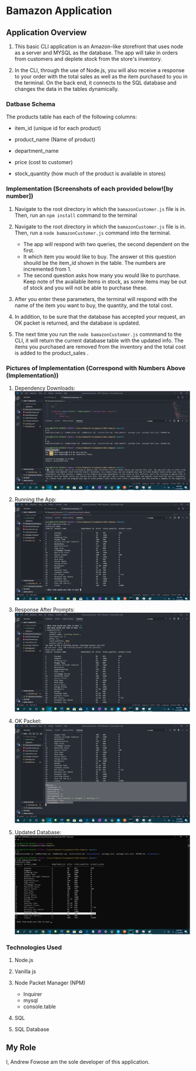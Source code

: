 # Bamazon Application

## Application Overview 

 1. This basic CLI application is an Amazon-like storefront that uses node as a server and MYSQL as the database. The app will take in orders from customers and deplete stock from the store's inventory. 
 
 2. In the CLI, through the use of Node.js, you will also receive a response to your order with the total sales as well as the item purchased to you in the terminal. On the back end, it connects to the SQL database and changes the data in the tables dynamically. 

### Datbase Schema 
 The products table has each of the following columns:

   * item_id (unique id for each product)

   * product_name (Name of product)

   * department_name  

   * price (cost to customer)

   * stock_quantity (how much of the product is available in stores)

### Implementation (Screenshots of each provided below![by number])
1. Navigate to the root directory in which the `bamazonCustomer.js` file is in. Then, run an `npm install` command to the terminal

2. Navigate to the root directory in which the `bamazonCustomer.js` file is in. Then, run a `node bamazonCustomer.js` command into the terminal. 
    * The app will respond with two queries, the second dependent on the first. 
    * It which item you would like to buy. The answer ot this question shouild be the item_id shown in the table. The numbers are incremented from 1. 
    * The second question asks how many you would like to purchase. Keep note of the available items in stock, as some items may be out of stock and you will not be able to purchase these. 


3. After you enter these parameters, the terminal will respond with the name of the item you want to buy, the quantity, and the total cost. 

4. In addition, to be sure that the database has accepted your request, an OK packet is returned, and the database is updated. 

5. The next time you run the `node bamazonCustomer.js`  comnmand to the CLI, it will return the current database table with the updated info. The items you purchased are removed from the inventory and the total cost is added to the product_sales . 

### Pictures of Implementation (Correspond with Numbers Above (Implementation))

1. Dependency Downloads: ![NPM](Screenshots/npminstall.jpg)

2. Running the App: ![Run](Screenshots/nodebamazonprompts.png.jpg)

3. Response After Prompts: ![Response](Screenshots/promptresponse.jpg)

4. OK Packet: ![OK](Screenshots/OkPacket.jpg)

5. Updated Database: ![Update](Screenshots/UpdatedDBInfo.jpg)

### Technologies Used 

1. Node.js

2. Vanilla js 

3. Node Packet Manager (NPM)
    * Inquirer 
    * mysql
    * console.table

4. SQL 

5. SQL Database


## My Role

I, Andrew Fowose am the sole developer of this application. 



